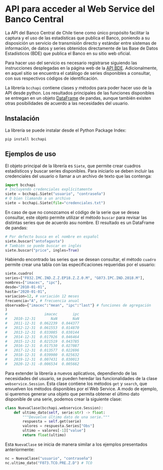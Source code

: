 # API para acceder al Web Service del Banco Central

La API del Banco Central de Chile tiene como único propósito facilitar la
captura y el uso de las estadísticas que publica el Banco, poniendo a su
disposición un servicio de transmisión directo y estándar entre sistemas de
información, de datos y series obtenidos directamente de las Base de Datos
Estadísticos (BDE) que publica el Banco en su sitio web oficial.

Para hacer uso del servicio es necesario registrarse siguiendo las instrucciones
desplegadas en la página web de la
[API BDE](https://si3.bcentral.cl/estadisticas/Principal1/web_services/index.htm).
Adicionalmente, en aquel sitio se encuentra el catálogo de series disponibles a
consultar, con sus respectivos códigos de identificación.

La librería `bcchapi` contiene clases y métodos para poder hacer uso de la API
desde python. Los resultados principales de las funciones disponibles se
entregan en un objeto
[DataFrame](https://pandas.pydata.org/docs/reference/api/pandas.DataFrame.html)
de pandas, aunque también existen otras posibilidades de acuerdo a las
necesidades del usuario.


## Instalación

La librería se puede instalar desde el Python Package Index:
```
pip install bcchapi
```



## Ejemplos de uso

El objeto principal de la librería es `Siete`, que permite crear cuadros
estadísticos y buscar series disponibles. Para iniciarlo se deben incluir las
credenciales del usuario o llamar a un archivo de texto que las contenga:

```python
import bcchapi
# Incluyendo credenciales explícitamente
siete = bcchapi.Siete("usuario", "contraseña")
# O bien llamando a un archivo
siete = bcchapi.Siete(file="credenciales.txt")
```

En caso de que no conozcamos el código de la serie que se desea consultar, este
objeto permite utilizar el método `buscar` para revisar las distintas series
que de acuerdo asu nombre. El resultado es un DataFrame de pandas:

```python
# Por defecto busca en el nombre en español
siete.buscar("antofagasta")
# También se puede buscar en inglés
siete.buscar("price", ingles=True)
```

Habiendo encontrado las series que se desean consultar, el método `cuadro`
permite crear una tabla con las especificaciones requeridas por el usuario:

```python
siete.cuadro(
series=["F032.IMC.IND.Z.Z.EP18.Z.Z.0.M", "G073.IPC.IND.2018.M"],
nombres=["imacec", "ipc"],
desde="2010-01-01",
hasta="2020-01-01",
variacion=12, # variación 12 meses
frecuencia="A", # frecuencia anual
observado={"imacec":"mean", "ipc":"last"} # funciones de agregación
)
#                 imacec       ipc
#   2010-12-31       NaN       NaN
#   2011-12-31  0.062239  0.044377
#   2012-12-31  0.061553  0.014870
#   2013-12-31  0.033085  0.030144
#   2014-12-31  0.017926  0.046464
#   2015-12-31  0.021519  0.043785
#   2016-12-31  0.017530  0.027087
#   2017-12-31  0.013577  0.022696
#   2018-12-31  0.039900  0.025632
#   2019-12-31  0.007431  0.030013
#   2020-12-31 -0.006534  0.005662
```

Para extender la librería a nuevos aplicativos, dependiendo de las necesidades
del usuario, se pueden heredar las funcionalidades de la clase
`webservice.Session`. Esta clase contiene los métodos `get` y `search`, que
envuelven los métodos disponibles por el Web Service. A modo de ejemplo, si 
queremos generar una objeto que permita obtener el último dato disponible de
una serie, podemos crear la siguiente clase:

```python
class NuevaClase(bcchapi.webservice.Session):
    def ultimo_dato(self, serie:str) -> float:
        """Devuelve último dato de una serie."""
        respuesta = self.get(serie)
        valores = respuesta.Series["Obs"]
        ultimo = valores[-1]["value"]
        return float(ultimo)
```

Esta ``NuevaClase`` se inicia de manera similar a los ejemplos
presentados anteriormente:

```python
nc = NuevaClase("usuario", "contraseña")
nc.ultimo_dato("F073.TCO.PRE.Z.D") # TCO
```